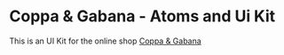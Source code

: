# Coppa & Gabana - Atoms and Ui Kit

This is an UI Kit for the online shop [Coppa & Gabana](https://coppagabana-atomsui-ndm0wwcdh-valentin-orrits-projects.vercel.app/)


